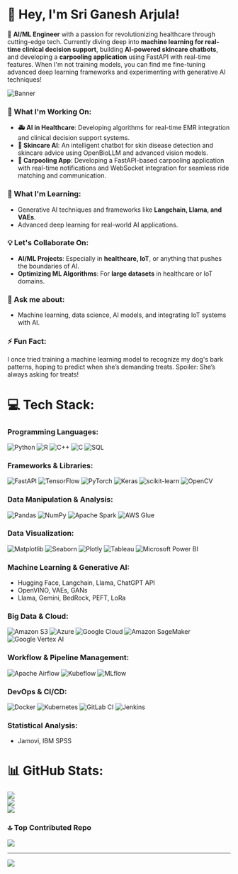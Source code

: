 # 🌟 Hey, I'm Sri Ganesh Arjula! 
🚀 **AI/ML Engineer** with a passion for revolutionizing healthcare through cutting-edge tech. Currently diving deep into **machine learning for real-time clinical decision support**, building **AI-powered skincare chatbots**, and developing a **carpooling application** using FastAPI with real-time features. When I'm not training models, you can find me fine-tuning advanced deep learning frameworks and experimenting with generative AI techniques!

![Banner](https://github.com/Anmol-Baranwal/Cool-GIFs-For-GitHub/assets/74038190/f5d2d866-d25c-4873-8d82-425d2c62fc2e)

### 🔬 What I'm Working On:
- **🚑 AI in Healthcare**: Developing algorithms for real-time EMR integration and clinical decision support systems.
- **🧴 Skincare AI**: An intelligent chatbot for skin disease detection and skincare advice using OpenBioLLM and advanced vision models.
- **🚗 Carpooling App**: Developing a FastAPI-based carpooling application with real-time notifications and WebSocket integration for seamless ride matching and communication.

### 🧠 What I'm Learning:
- Generative AI techniques and frameworks like **Langchain, Llama, and VAEs**.
- Advanced deep learning for real-world AI applications. 

### 💡 Let's Collaborate On:
- **AI/ML Projects**: Especially in **healthcare, IoT**, or anything that pushes the boundaries of AI.
- **Optimizing ML Algorithms**: For **large datasets** in healthcare or IoT domains.

### 💬 Ask me about:
- Machine learning, data science, AI models, and integrating IoT systems with AI.

### ⚡ Fun Fact:
I once tried training a machine learning model to recognize my dog's bark patterns, hoping to predict when she’s demanding treats. Spoiler: She’s always asking for treats!

 

# 💻 Tech Stack:

### **Programming Languages:**
![Python](https://img.shields.io/badge/python-3670A0?style=for-the-badge&logo=python&logoColor=ffdd54)
![R](https://img.shields.io/badge/r-%23276DC3.svg?style=for-the-badge&logo=r&logoColor=white)
![C++](https://img.shields.io/badge/c++-%2300599C.svg?style=for-the-badge&logo=c%2B%2B&logoColor=white)
![C](https://img.shields.io/badge/c-%2300599C.svg?style=for-the-badge&logo=c&logoColor=white)
![SQL](https://img.shields.io/badge/sql-%2300599C.svg?style=for-the-badge&logo=sql&logoColor=white)

### **Frameworks & Libraries:**
![FastAPI](https://img.shields.io/badge/FastAPI-005571?style=for-the-badge&logo=fastapi)
![TensorFlow](https://img.shields.io/badge/tensorflow-%23FF6F00.svg?style=for-the-badge&logo=tensorflow&logoColor=white)
![PyTorch](https://img.shields.io/badge/PyTorch-EE4C2C?style=for-the-badge&logo=PyTorch&logoColor=white)
![Keras](https://img.shields.io/badge/Keras-D00000?style=for-the-badge&logo=keras&logoColor=white)
![scikit-learn](https://img.shields.io/badge/scikit--learn-F7931E?style=for-the-badge&logo=scikit-learn&logoColor=white)
![OpenCV](https://img.shields.io/badge/opencv-%23white.svg?style=for-the-badge&logo=opencv&logoColor=white)

### **Data Manipulation & Analysis:**
![Pandas](https://img.shields.io/badge/pandas-150458?style=for-the-badge&logo=pandas)
![NumPy](https://img.shields.io/badge/numpy-%23013243.svg?style=for-the-badge&logo=numpy&logoColor=white)
![Apache Spark](https://img.shields.io/badge/Apache%20Spark-E25A1C.svg?style=for-the-badge&logo=apachespark&logoColor=white)
![AWS Glue](https://img.shields.io/badge/aws%20glue-232F3E?style=for-the-badge&logo=amazon-aws&logoColor=white)

### **Data Visualization:**
![Matplotlib](https://img.shields.io/badge/Matplotlib-013243?style=for-the-badge&logo=matplotlib&logoColor=white)
![Seaborn](https://img.shields.io/badge/Seaborn-007ACC?style=for-the-badge&logo=seaborn&logoColor=white)
![Plotly](https://img.shields.io/badge/Plotly-3F4F75?style=for-the-badge&logo=plotly&logoColor=white)
![Tableau](https://img.shields.io/badge/Tableau-E97627?style=for-the-badge&logo=tableau&logoColor=white)
![Microsoft Power BI](https://img.shields.io/badge/Microsoft%20Power%20BI-F2C811?style=for-the-badge&logo=Power%20BI&logoColor=black)

### **Machine Learning & Generative AI:**
- Hugging Face, Langchain, Llama, ChatGPT API
- OpenVINO, VAEs, GANs
- Llama, Gemini, BedRock, PEFT, LoRa

### **Big Data & Cloud:**
![Amazon S3](https://img.shields.io/badge/Amazon%20S3-569A31?style=for-the-badge&logo=amazonaws&logoColor=white)
![Azure](https://img.shields.io/badge/Microsoft%20Azure-0078D4?style=for-the-badge&logo=microsoft-azure&logoColor=white)
![Google Cloud](https://img.shields.io/badge/Google%20Cloud-4285F4?style=for-the-badge&logo=google-cloud&logoColor=white)
![Amazon SageMaker](https://img.shields.io/badge/Amazon%20SageMaker-FF9900?style=for-the-badge&logo=amazonaws&logoColor=white)
![Google Vertex AI](https://img.shields.io/badge/Google%20Vertex%20AI-4285F4?style=for-the-badge&logo=google-cloud&logoColor=white)

### **Workflow & Pipeline Management:**
![Apache Airflow](https://img.shields.io/badge/Apache%20Airflow-017CEE?style=for-the-badge&logo=Apache%20Airflow&logoColor=white)
![Kubeflow](https://img.shields.io/badge/Kubeflow-%23326ce5.svg?style=for-the-badge&logo=kubeflow&logoColor=white)
![MLflow](https://img.shields.io/badge/MLflow-0194E2?style=for-the-badge&logo=mlflow&logoColor=white)

### **DevOps & CI/CD:**
![Docker](https://img.shields.io/badge/docker-%230db7ed.svg?style=for-the-badge&logo=docker&logoColor=white)
![Kubernetes](https://img.shields.io/badge/Kubernetes-326ce5.svg?style=for-the-badge&logo=Kubernetes&logoColor=white)
![GitLab CI](https://img.shields.io/badge/gitlab%20CI-%23181717.svg?style=for-the-badge&logo=gitlab&logoColor=white)
![Jenkins](https://img.shields.io/badge/jenkins-%232C5263.svg?style=for-the-badge&logo=jenkins&logoColor=white)

### **Statistical Analysis:**
- Jamovi, IBM SPSS


# 📊 GitHub Stats:
![](https://github-readme-stats.vercel.app/api?username=sriganesh123&theme=gotham&hide_border=false&include_all_commits=true&count_private=false)<br/>
![](https://github-readme-streak-stats.herokuapp.com/?user=sriganesh123&theme=gotham&hide_border=false)<br/>
![](https://github-readme-stats.vercel.app/api/top-langs/?username=sriganesh123&theme=gotham&hide_border=false&include_all_commits=true&count_private=false&layout=compact)

### 🔝 Top Contributed Repo
![](https://github-contributor-stats.vercel.app/api?username=sriganesh123&limit=5&theme=dark&combine_all_yearly_contributions=true)

---
[![](https://visitcount.itsvg.in/api?id=sriganesh123&icon=0&color=0)](https://visitcount.itsvg.in)

<!-- Proudly created with GPRM ( https://gprm.itsvg.in ) -->
